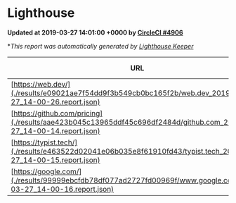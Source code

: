 
# Lighthouse

**Updated at 2019-03-27 14:01:00 +0000 by [CircleCI #4906](https://circleci.com/gh/ItinerisLtd/lighthouse-keeper-example/4906)**

**This report was automatically generated by [Lighthouse Keeper](https://github.com/itinerisltd/lighthouse-keeper)*

| URL | Performance | Accessibility | Best Practices | SEO | PWA | Updated At |
| --- | --- | --- | --- | --- | --- | --- |
| [https://web.dev/](./results/e09021ae7f54dd9f3b549cb0bc165f2b/web.dev_2019-03-27_14-00-26.report.json) | 0.95 | 0.93 | 1 | 0.96 | 1 | 2019-03-27T14:00:26.569Z |
| [https://github.com/pricing](./results/aae423b045c13965ddf45c696df2484d/github.com_2019-03-27_14-00-14.report.json) | 0.87 | 0.89 | 0.93 | 0.9 | 0.58 | 2019-03-27T14:00:14.927Z |
| [https://typist.tech/](./results/e463522d02041e06b035e8f61910fd43/typist.tech_2019-03-27_14-00-15.report.json) | 1 |  |  |  |  | 2019-03-27T14:00:15.629Z |
| [https://google.com/](./results/99999ebcfdb78df077ad2727fd00969f/www.google.com_2019-03-27_14-00-16.report.json) | 0.94 | 0.71 | 0.93 | 0.82 | 0.58 | 2019-03-27T14:00:16.910Z |
